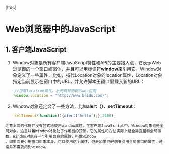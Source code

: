 [!toc]

# Web浏览器中的JavaScript

## 1. 客户端JavaScript

1. Window对象是所有客户端JavaScript特性和API的主要接入点，它表示Web浏览器的一个窗口或窗体，并且可以用标识符**window**来引用它。Window对象定义了一些属性，比如，指代Location对象的location属性，Location对象指定当前显示在窗口中的URL，并允许脚本王窗口里载入新的URL：
```javascript
    //设置location属性，从而跳转到新的web页面
    window.location = "http://www.baidu.com/";
```

2. Window对象还定义了一些方法，比如**alert（）、setTimeout**：
```javascript
    setTimeout(function(){alert('hello');},2000);
```
    注意上面的代码并没有显式地使用window属性。在客户端JavaScript中，Window对象也是全局对象。这意味着Window对象处于作用链的顶部，它的属性和方法实际上是全局变量和全局函数。Window对象有一个引用自身的属性，叫做window
    。如果需要引用窗口对象本身，可以使用这个属性，但是如果只是想要引用全局窗口的属性，通常并不需要用到window。